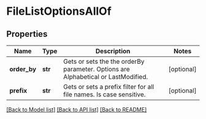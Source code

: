 # FileListOptionsAllOf

## Properties
Name | Type | Description | Notes
------------ | ------------- | ------------- | -------------
**order_by** | **str** | Gets or sets the the orderBy parameter. Options are Alphabetical or LastModified. | [optional] 
**prefix** | **str** | Gets or sets a prefix filter for all file names. Is case sensitive. | [optional] 

[[Back to Model list]](../README.md#documentation-for-models) [[Back to API list]](../README.md#documentation-for-api-endpoints) [[Back to README]](../README.md)


